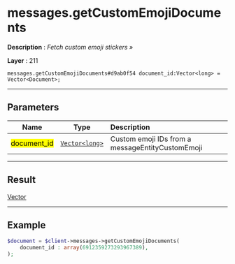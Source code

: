# messages.getCustomEmojiDocuments

**Description** : *Fetch custom emoji stickers »*

**Layer** : 211

```tl
messages.getCustomEmojiDocuments#d9ab0f54 document_id:Vector<long> = Vector<Document>;
```

---

## Parameters

| Name | Type | Description |
| :---: | :---: | :--- |
| <mark>document_id</mark> | [`Vector<long>`](type/long) | Custom emoji IDs from a messageEntityCustomEmoji |

---

## Result

[Vector<Document>](type/Document)

---

## Example

```php
$document = $client->messages->getCustomEmojiDocuments(
	document_id : array(6912359273293967389),
);
```